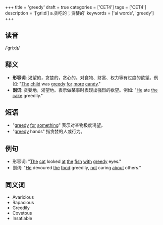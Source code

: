 +++
title = 'greedy'
draft = true
categories = ['CET4']
tags = ['CET4']
description = '[ˈgriːdi] a.贪吃的；贪婪的'
keywords = ['ai words', 'greedy']
+++

## 读音
/ˈɡriːdɪ/

## 释义
- **形容词**: 渴望的，贪婪的，贪心的。对食物、财富、权力等有过度的欲望。例如: "[The](/zh/post/the/) [child](/zh/post/child/) was [greedy](/zh/post/greedy/) [for](/zh/post/for/) [more](/zh/post/more/) [candy](/zh/post/candy/)."
- **副词**: 贪婪地，渴望地。表示做某事时表现出强烈的欲望。例如: "[He](/zh/post/he/) ate [the](/zh/post/the/) [cake](/zh/post/cake/) greedily."

## 短语
- "[greedy](/zh/post/greedy/) [for](/zh/post/for/) [something](/zh/post/something/)" 表示对某物极度渴望。
- "[greedy](/zh/post/greedy/) hands" 指贪婪的人或行为。

## 例句
- 形容词: "[The](/zh/post/the/) [cat](/zh/post/cat/) looked [at](/zh/post/at/) [the](/zh/post/the/) [fish](/zh/post/fish/) [with](/zh/post/with/) [greedy](/zh/post/greedy/) eyes."
- 副词: "[He](/zh/post/he/) devoured [the](/zh/post/the/) [food](/zh/post/food/) greedily, [not](/zh/post/not/) caring [about](/zh/post/about/) others."

## 同义词
- Avaricious
- Rapacious
- Greedily
- Covetous
- Insatiable
